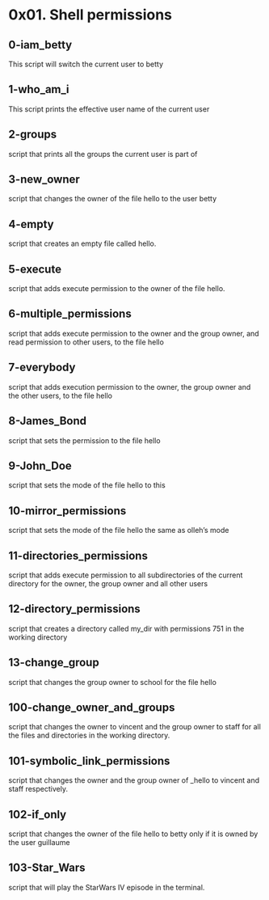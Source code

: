 # 0x01. Shell permissions
## 0-iam_betty
This script will switch the current user to betty

## 1-who_am_i
This script prints the effective user name of the current user

## 2-groups
script that prints all the groups the current user is part of

## 3-new_owner
script that changes the owner of the file hello to the user betty

## 4-empty
script that creates an empty file called hello.

## 5-execute
 script that adds execute permission to the owner of the file hello.

## 6-multiple_permissions
 script that adds execute permission to the owner and the group owner, and read permission to other users, to the file hello

## 7-everybody
script that adds execution permission to the owner, the group owner and the other users, to the file hello

## 8-James_Bond
script that sets the permission to the file hello

## 9-John_Doe
script that sets the mode of the file hello to this

## 10-mirror_permissions
script that sets the mode of the file hello the same as olleh’s mode

## 11-directories_permissions
script that adds execute permission to all subdirectories of the current directory for the owner, the group owner and all other users

## 12-directory_permissions
script that creates a directory called my_dir with permissions 751 in the working directory

## 13-change_group
script that changes the group owner to school for the file hello

## 100-change_owner_and_groups
script that changes the owner to vincent and the group owner to staff for all the files and directories in the working directory.

## 101-symbolic_link_permissions
script that changes the owner and the group owner of _hello to vincent and staff respectively.

## 102-if_only
script that changes the owner of the file hello to betty only if it is owned by the user guillaume

## 103-Star_Wars
script that will play the StarWars IV episode in the terminal.
